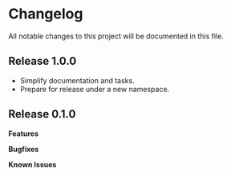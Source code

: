 # Changelog

All notable changes to this project will be documented in this file.

## Release 1.0.0

- Simplify documentation and tasks.
- Prepare for release under a new namespace.

## Release 0.1.0

**Features**

**Bugfixes**

**Known Issues**
